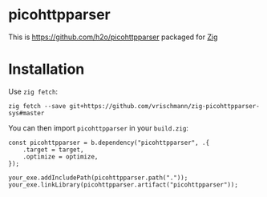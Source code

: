 # picohttpparser

This is https://github.com/h2o/picohttpparser packaged for [Zig](https://ziglang.org)

# Installation

Use `zig fetch`:

```
zig fetch --save git+https://github.com/vrischmann/zig-picohttpparser-sys#master
```

You can then import `picohttpparser` in your `build.zig`:
```zig
const picohttpparser = b.dependency("picohttpparser", .{
    .target = target,
    .optimize = optimize,
});

your_exe.addIncludePath(picohttpparser.path("."));
your_exe.linkLibrary(picohttpparser.artifact("picohttpparser"));
```
